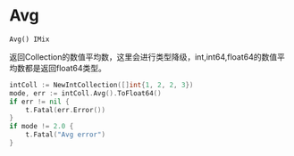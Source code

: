 # Avg

`Avg() IMix`

返回Collection的数值平均数，这里会进行类型降级，int,int64,float64的数值平均数都是返回float64类型。

```go
intColl := NewIntCollection([]int{1, 2, 2, 3})
mode, err := intColl.Avg().ToFloat64()
if err != nil {
    t.Fatal(err.Error())
}
if mode != 2.0 {
    t.Fatal("Avg error")
}
```